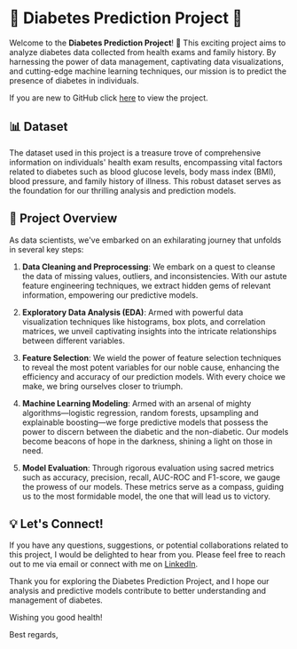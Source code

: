 # 🌟 Diabetes Prediction Project 🌟

Welcome to the **Diabetes Prediction Project**! 🎉 This exciting project aims to analyze diabetes data collected from health exams and family history. By harnessing the power of data management, captivating data visualizations, and cutting-edge machine learning techniques, our mission is to predict the presence of diabetes in individuals.

If you are new to GitHub click [here](https://github.com/Dave-314/Diabetes-Classification) to view the project.

## 📊 Dataset

The dataset used in this project is a treasure trove of comprehensive information on individuals' health exam results, encompassing vital factors related to diabetes such as blood glucose levels, body mass index (BMI), blood pressure, and family history of illness. This robust dataset serves as the foundation for our thrilling analysis and prediction models.

## 🚀 Project Overview

As data scientists, we've embarked on an exhilarating journey that unfolds in several key steps:

1. **Data Cleaning and Preprocessing**: We embark on a quest to cleanse the data of missing values, outliers, and inconsistencies. With our astute feature engineering techniques, we extract hidden gems of relevant information, empowering our predictive models.

2. **Exploratory Data Analysis (EDA)**: Armed with powerful data visualization techniques like histograms, box plots, and correlation matrices, we unveil captivating insights into the intricate relationships between different variables.

3. **Feature Selection**: We wield the power of feature selection techniques to reveal the most potent variables for our noble cause, enhancing the efficiency and accuracy of our prediction models. With every choice we make, we bring ourselves closer to triumph.

4. **Machine Learning Modeling**: Armed with an arsenal of mighty algorithms—logistic regression, random forests, upsampling and explainable boosting—we forge predictive models that possess the power to discern between the diabetic and the non-diabetic. Our models become beacons of hope in the darkness, shining a light on those in need.

5. **Model Evaluation**: Through rigorous evaluation using sacred metrics such as accuracy, precision, recall, AUC-ROC and F1-score, we gauge the prowess of our models. These metrics serve as a compass, guiding us to the most formidable model, the one that will lead us to victory.

## :bulb: **Let's Connect!**
If you have any questions, suggestions, or potential collaborations related to this project, I would be delighted to hear from you. Please feel free to reach out to me via email or connect with me on [LinkedIn](https://www.linkedin.com/in/david-shields/).

Thank you for exploring the Diabetes Prediction Project, and I hope our analysis and predictive models contribute to better understanding and management of diabetes.

Wishing you good health!

Best regards,
